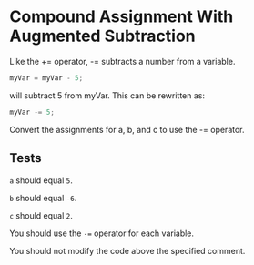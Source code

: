 # Compound Assignment With Augmented Subtraction

Like the += operator, -= subtracts a number from a variable.

```javascript
myVar = myVar - 5;
```

will subtract 5 from myVar. This can be rewritten as:

```javascript
myVar -= 5;
```

Convert the assignments for a, b, and c to use the -= operator.

## Tests

`a` should equal `5`.

`b` should equal `-6`.

`c` should equal `2`.

You should use the `-=` operator for each variable.

You should not modify the code above the specified comment.
